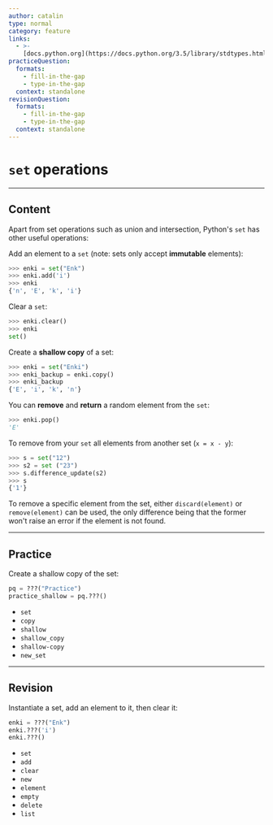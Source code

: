 ```yaml
---
author: catalin
type: normal
category: feature
links:
  - >-
    [docs.python.org](https://docs.python.org/3.5/library/stdtypes.html#set-types-set-frozenset){website}
practiceQuestion:
  formats:
    - fill-in-the-gap
    - type-in-the-gap
  context: standalone
revisionQuestion:
  formats:
    - fill-in-the-gap
    - type-in-the-gap
  context: standalone
---
```


# `set` operations


---

## Content

Apart from set operations such as union and intersection, Python's `set` has other useful operations:

Add an element to a `set` (note: sets only accept **immutable** elements):

```python
>>> enki = set("Enk")
>>> enki.add('i')
>>> enki
{'n', 'E', 'k', 'i'}

```

Clear a `set`:

```python
>>> enki.clear()
>>> enki
set()
```

Create a **shallow copy** of a set:

```python
>>> enki = set("Enki")
>>> enki_backup = enki.copy()
>>> enki_backup
{'E', 'i', 'k', 'n'}
```

You can **remove** and **return** a random element from the `set`:

```python
>>> enki.pop()
'E'
```

To remove from your `set` all elements from another set (`x = x - y`):

```python
>>> s = set("12")
>>> s2 = set ("23")
>>> s.difference_update(s2)
>>> s
{'1'}
```

To remove a specific element from the set, either `discard(element)` or `remove(element)` can be used, the only difference being that the former won't raise an error if the element is not found.


---

## Practice

Create a shallow copy of the set:

```python
pq = ???("Practice")
practice_shallow = pq.???()
```

- `set`
- `copy`
- `shallow`
- `shallow_copy`
- `shallow-copy`
- `new_set`


---

## Revision

Instantiate a set, add an element to it, then clear it:

```python
enki = ???("Enk")
enki.???('i')
enki.???()
```

- `set`
- `add`
- `clear`
- `new`
- `element`
- `empty`
- `delete`
- `list`
 
